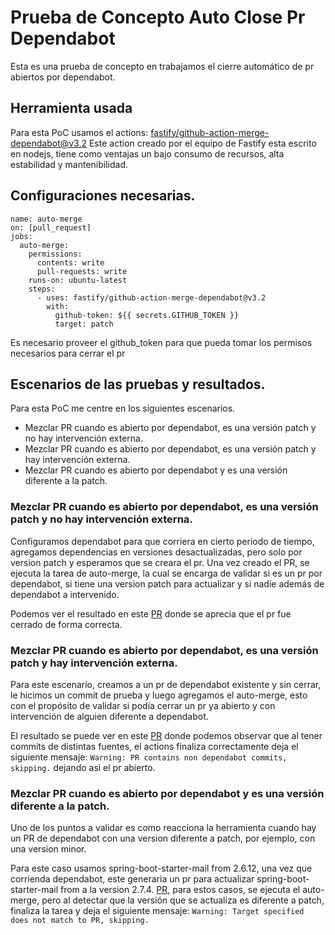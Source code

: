 # Prueba de Concepto Auto Close Pr Dependabot

Esta es una prueba de concepto en  trabajamos el cierre automático de pr abiertos por dependabot.



## Herramienta usada

Para esta PoC usamos el actions: [fastify/github-action-merge-dependabot@v3.2](https://github.com/fastify/github-action-merge-dependabot)
Este action creado por el equipo de Fastify esta escrito en nodejs, tiene como ventajas un bajo consumo de recursos, alta estabilidad y mantenibilidad.

## Configuraciones necesarias.

```
name: auto-merge  
on: [pull_request]  
jobs:  
  auto-merge:  
    permissions:  
      contents: write  
      pull-requests: write  
    runs-on: ubuntu-latest  
    steps:  
      - uses: fastify/github-action-merge-dependabot@v3.2  
        with:  
          github-token: ${{ secrets.GITHUB_TOKEN }}  
          target: patch
```
Es necesario proveer el github_token para que pueda tomar los permisos necesarios para cerrar el pr
## Escenarios de las pruebas y resultados.

Para esta PoC me centre en los siguientes escenarios.

- Mezclar PR cuando es abierto por dependabot, es una versión patch y no hay intervención externa.
- Mezclar PR cuando es abierto por dependabot, es una versión patch y hay intervención externa.
- Mezclar PR cuando es abierto por dependabot y es una versión diferente a la patch.


### Mezclar PR cuando es abierto por dependabot, es una versión patch y no hay intervención externa.

Configuramos dependabot para que corriera en cierto periodo de tiempo, agregamos dependencias en versiones desactualizadas, pero solo por version patch y esperamos que se creara el pr. Una vez creado el PR, se ejecuta la tarea de auto-merge, la cual se encarga de validar si es un pr por dependabot, si tiene una version patch para actualizar y si nadie además de dependabot a intervenido.

Podemos ver el resultado en este [PR](https://github.com/luisjo-meli/poc-autmatic-update/actions/runs/3231468004/jobs/5291028286) donde se aprecia que el pr fue cerrado de forma correcta.


### Mezclar PR cuando es abierto por dependabot, es una versión patch y hay intervención externa.

Para este escenario, creamos a un pr de dependabot existente y sin cerrar, le hicimos un commit de prueba y luego agregamos el auto-merge, esto con el propósito de validar si podía cerrar un pr ya abierto y con intervención de alguien diferente a dependabot.

El resultado se puede ver en este [PR](https://github.com/luisjo-meli/poc-autmatic-update/pull/10) donde podemos observar que al tener commits de distintas fuentes, el actions finaliza correctamente deja el siguiente mensaje: `Warning: PR contains non dependabot commits, skipping.` dejando asi el pr abierto.



### Mezclar PR cuando es abierto por dependabot y es una versión diferente a la patch.

Uno de los puntos a validar es como reacciona la herramienta cuando hay un PR de dependabot con una version diferente a patch, por ejemplo, con una version minor.

Para este caso usamos spring-boot-starter-mail from 2.6.12,  una vez que corrienda dependabot, este generaria un pr para actualizar spring-boot-starter-mail from a la version 2.7.4.  [PR](https://github.com/luisjo-meli/poc-autmatic-update/pull/14), para estos casos, se ejecuta el auto-merge, pero al detectar que la versión que se actualiza es diferente a patch, finaliza la tarea y deja el siguiente mensaje: `Warning: Target specified does not match to PR, skipping.` 
